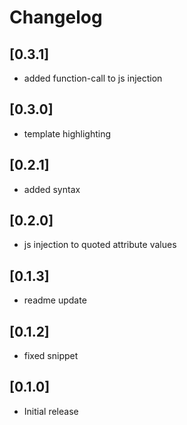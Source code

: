 # Changelog

## [0.3.1]
* added function-call to js injection
## [0.3.0]
* template highlighting
## [0.2.1]
* added syntax
## [0.2.0]
* js injection to quoted attribute values
## [0.1.3]
* readme update
## [0.1.2]
* fixed snippet
## [0.1.0]
* Initial release